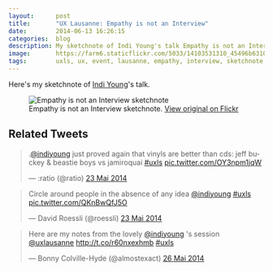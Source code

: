 ```yaml
---
layout:      post
title:       "UX Lausanne: Empathy is not an Interview"
date:        2014-06-13 16:26:15
categories:  blog
description: My sketchnote of Indi Young's talk Empathy is not an Interview
image:       https://farm6.staticflickr.com/5033/14103531310_45496b6310_z.jpg
tags:        uxls, ux, event, lausanne, empathy, interview, sketchnote
---
```


Here's my sketchnote of [Indi Young](https://twitter.com/indiyoung)'s talk.

<figure>
  <img src="https://farm3.staticflickr.com/2902/14409269631_b0fd5bb74e_z.jpg" alt="Empathy is not an Interview sketchnote">
  <figcaption>
    Empathy is not an Interview sketchnote. <a href="https://www.flickr.com/photos/alienlebarge/14409269631/">View original on Flickr</a>
  </figcaption>
</figure>

## Related Tweets

<blockquote class="twitter-tweet" lang="fr"><p>.<a href="https://twitter.com/indiyoung">@indiyoung</a> just proved again that vinyls are better than cds: jeff buckey &amp; beastie boys vs jamiroquai <a href="https://twitter.com/hashtag/uxls?src=hash">#uxls</a> <a href="http://t.co/OY3npm1jqW">pic.twitter.com/OY3npm1jqW</a></p>&mdash; :ratio (@ratio) <a href="https://twitter.com/ratio/statuses/469827855543984129">23 Mai 2014</a></blockquote>
<script async src="//platform.twitter.com/widgets.js" charset="utf-8"></script>

<blockquote class="twitter-tweet" lang="fr"><p>Circle around people in the absence of any idea <a href="https://twitter.com/indiyoung">@indiyoung</a> <a href="https://twitter.com/hashtag/uxls?src=hash">#uxls</a> <a href="http://t.co/QKnBwQfJ5O">pic.twitter.com/QKnBwQfJ5O</a></p>&mdash; David Roessli (@roessli) <a href="https://twitter.com/roessli/statuses/469828835639590913">23 Mai 2014</a></blockquote>
<script async src="//platform.twitter.com/widgets.js" charset="utf-8"></script>

<blockquote class="twitter-tweet" lang="fr"><p>Here are my notes from the lovely <a href="https://twitter.com/indiyoung">@indiyoung</a> &#39;s session <a href="https://twitter.com/uxlausanne">@uxlausanne</a> <a href="http://t.co/r60nxexhmb">http://t.co/r60nxexhmb</a> <a href="https://twitter.com/hashtag/uxls?src=hash">#uxls</a></p>&mdash; Bonny Colville-Hyde (@almostexact) <a href="https://twitter.com/almostexact/statuses/470928416376881152">26 Mai 2014</a></blockquote>
<script async src="//platform.twitter.com/widgets.js" charset="utf-8"></script>
